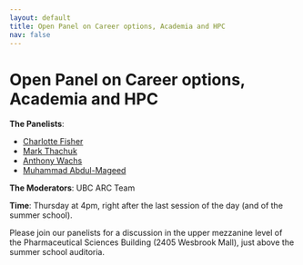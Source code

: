 ```yaml
---
layout: default
title: Open Panel on Career options, Academia and HPC
nav: false
---
```


# Open Panel on Career options, Academia and HPC

**The Panelists**:

- <a href="https://www.cs.ubc.ca/~cff" target="_blank">Charlotte Fisher</a>
- <a href="https://www.chem.ubc.ca/mark-thachuk" target="_blank">Mark Thachuk</a>
- <a href="http://www.math.ubc.ca/~wachs" target="_blank">Anthony Wachs</a>
- <a href="https://mageed.arts.ubc.ca" target="_blank">Muhammad Abdul-Mageed</a>

**The Moderators**: UBC ARC Team

<!-- It is my first crack, if you think we need to change the title or anything within the above please feel -->
<!-- free. I think that announcing the panelist and giving some info about them can boost interest and -->
<!-- attendance. I still think that we will have at most 60 ...so the upper mezzanine is o.k. -->

**Time**: Thursday at 4pm, right after the last session of the day (and of the summer school).

Please join our panelists for a discussion in the upper mezzanine level of the Pharmaceutical Sciences
Building (2405 Wesbrook Mall), just above the summer school auditoria.
